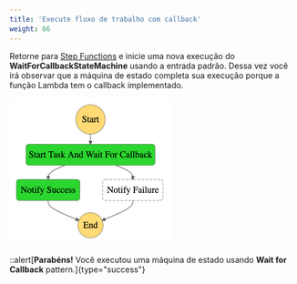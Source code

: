 ```yaml
---
title: 'Execute fluxo de trabalho com callback'
weight: 66
---
```


Retorne para [Step Functions](https://console.aws.amazon.com/states/home) e inicie uma nova execução do **WaitForCallbackStateMachine** usando a entrada padrão. Dessa vez você irá observar que a máquina de estado completa sua execução porque a função Lambda tem o callback implementado.

![Module 4 Workflow](/static/img/module-4/modified-workflow.png)

::alert[**Parabéns!** Você executou uma máquina de estado usando **Wait for Callback** pattern.]{type="success"}


